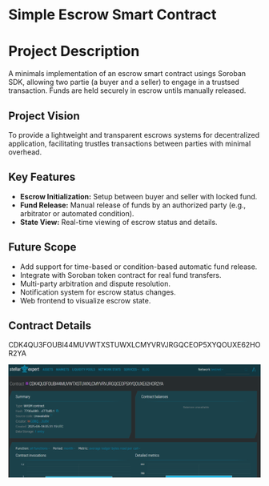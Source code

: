 # Simple Escrow Smart Contract

# Project Description

A minimals implementation of an escrow smart contract usings Soroban SDK, allowing two partie (a buyer and a seller) to engage in a trustsed transaction. Funds are held
securely in escrow untils manually released.

## Project Vision

To provide a lightweight and transparent escrows systems for decentralized application, facilitating trustles transactions between parties with minimal overhead.

## Key Features

- **Escrow Initialization:** Setup between buyer and seller with locked fund.
- **Fund Release:** Manual release of funds by an authorized party (e.g., arbitrator or automated condition).
- **State View:** Real-time viewing of escrow status and details.

## Future Scope

- Add support for time-based or condition-based automatic fund release.
- Integrate with Soroban token contract for real fund transfers.
- Multi-party arbitration and dispute resolution.
- Notification system for escrow status changes.
- Web frontend to visualize escrow state.

## Contract Details
CDK4QU3FOUBI44MUVWTXSTUWXLCMYVRVJRGQCEOP5XYQOUXE62HOR2YA

![alt text](image.png)

























